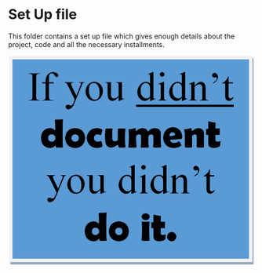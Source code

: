 # Set Up file

This folder contains a set up file which gives enough details about the project, code and all the necessary installments.

<img src="Img/if-you-didnt-document-you-did-not-do-it2.png" align="middle">


